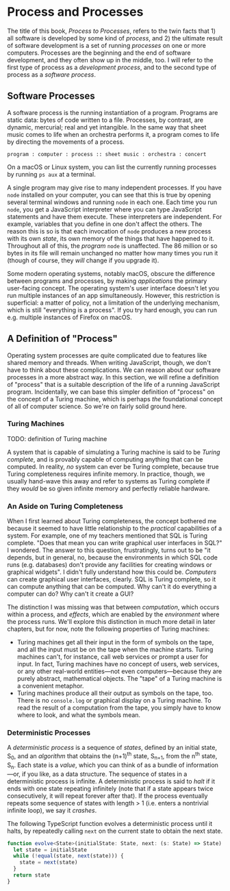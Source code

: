 # Process and Processes

The title of this book, _Process to Processes_, refers to the twin facts that 1) all software is developed by some kind of _process_, and 2) the ultimate result of software development is a set of running _processes_ on one or more computers. Processes are the beginning and the end of software development, and they often show up in the middle, too. I will refer to the first type of process as a _development process_, and to the second type of process as a _software process_.

## Software Processes

A software process is the running instantiation of a program. Programs are static data: bytes of code written to a file. Processes, by contrast, are dynamic, mercurial; real and yet intangible. In the same way that sheet music comes to life when an orchestra performs it, a program comes to life by directing the movements of a process.

```
program : computer : process :: sheet music : orchestra : concert
```

On a macOS or Linux system, you can list the currently running processes by running `ps aux` at a terminal.

A single program may give rise to many independent processes. If you have `node` installed on your computer, you can see that this is true by opening several terminal windows and running `node` in each one. Each time you run `node`, you get a JavaScript interpreter where you can type JavaScript statements and have them execute. These interpreters are independent. For example, variables that you define in one don't affect the others. The reason this is so is that each invocation of `node` produces a new process with its own _state_, its own memory of the things that have happened to it. Throughout all of this, the _program_ `node` is unaffected. The 86 million or so bytes in its file will remain unchanged no matter how many times you run it (though of course, they _will_ change if you upgrade it). 

Some modern operating systems, notably macOS, obscure the difference between programs and processes, by making _applications_ the primary user-facing concept. The operating system's user interface doesn't let you run multiple instances of an app simultaneously. However, this restriction is superficial: a matter of policy, not a limitation of the underlying mechanism, which is still "everything is a process". If you try hard enough, you can run e.g. multiple instances of Firefox on macOS.

## A Definition of "Process"

Operating system processes are quite complicated due to features like shared memory and threads. When writing JavaScript, though, we don't have to think about these complications. We can reason about our software processes in a more abstract way. In this section, we will refine a definition of "process" that is a suitable description of the life of a running JavaScript program. Incidentally, we can base this simpler definition of "process" on the concept of a Turing machine, which is perhaps *the* foundational concept of all of computer science. So we're on fairly solid ground here.

### Turing Machines

TODO: definition of Turing machine

A system that is capable of simulating a Turing machine is said to be _Turing complete_, and is provably capable of computing anything that can be computed. In reality, _no_ system can ever be Turing complete, because true Turing completeness requires infinite memory. In practice, though, we usually hand-wave this away and refer to systems as Turing complete if they _would_ be so given infinite memory and perfectly reliable hardware.

### An Aside on Turing Completeness

When I first learned about Turing completeness, the concept bothered me because it seemed to have little relationship to the *practical* capabilities of a system. For example, one of my teachers mentioned that SQL is Turing complete. "Does that mean you can write graphical user interfaces in SQL?" I wondered. The answer to this question, frustratingly, turns out to be "it depends, but in general, no, because the environments in which SQL code runs (e.g. databases) don't provide any facilities for creating windows or graphical widgets". I didn't fully understand how this could be. _Computers_ can create graphical user interfaces, clearly. SQL is Turing complete, so it can compute anything that can be computed. Why can't it do everything a computer can do? Why can't it create a GUI?

The distinction I was missing was that between _computation_, which occurs within a process, and _effects_, which are enabled by the _environment_ where the process runs. We'll explore this distinction in much more detail in later chapters, but for now, note the following properties of Turing machines:

- Turing machines get all their input in the form of symbols on the tape, and all the input must be on the tape when the machine starts. Turing machines can't, for instance, call web services or prompt a user for input. In fact, Turing machines have no concept of users, web services, or any other real-world entities—not even computers—because they are purely abstract, mathematical objects. The "tape" of a Turing machine is a convenient metaphor.
- Turing machines produce all their output as symbols on the tape, too. There is no `console.log` or graphical display on a Turing machine. To read the result of a computation from the tape, you simply have to know where to look, and what the symbols mean.

### Deterministic Processes

A *deterministic process* is a sequence of _states_, defined by an initial state, S<sub>0</sub>, and an _algorithm_ that obtains the (n+1)<sup>th</sup> state, S<sub>n+1</sub>, from the n<sup>th</sup> state, S<sub>n</sub>. Each state is a _value_, which you can think of as a bundle of information—or, if you like, as a data structure. The sequence of states in a deterministic process is infinite. A deterministic process is said to _halt_ if it ends with one state repeating infinitely (note that if a state appears twice consecutively, it will repeat forever after that). If the process eventually repeats some sequence of states with length > 1 (i.e. enters a nontrivial infinite loop), we say it _crashes_.

The following TypeScript function evolves a deterministic process until it halts, by repeatedly calling `next` on the current state to obtain the next state.

```ts
function evolve<State>(initialState: State, next: (s: State) => State): State {
  let state = initialState
  while (!equal(state, next(state))) {
    state = next(state)
  }
  return state
}
```

<!--
But what exactly *is* a process? We have an intuitive notion of what a *development process* is, abstracted from examples like Scrum, Extreme Programming, and Waterfall. A development process tells you what steps to follow to make software. We also use the word "process" to mean the running instantiation of a _program_. We can list the running *processes* on a macOS or Linux computer using the `ps aux` command. Is there some notion of a process that is general enough to cover both of these senses of the word? I think there is.

## Definition of "Process"

A process is a sequence of _states_, defined by an initial state, S<sub>0</sub>, and an _algorithm_ that obtains the (n+1)<sup>th</sup> state, S<sub>n+1</sub>, from the n<sup>th</sup> state, S<sub>n</sub>. You can think of each state as a bundle of information—or, if you like, as a data structure. The sequence of states in a process is potentially infinite.

Let's first look at how this definition applies to software processes. Suppose we have the following JavaScript program:

```js
let i = 1;
while (i < 10) {
  i++;
}
```

There is one variable in this program, `i`, so we can model the state of the process it generates as a data structure holding a number and some indication of which line of the program will be executed next. Something like this (TypeScript):

```ts
type State = {i?: number, nextLine: number}
```

When our program starts running, the initial state is (conceptually):

```js
state = {i: undefined, nextLine: 1}
```

The first line of the program sets `i` to `1`. After that line executes, our state is:

```js
state = {i: 1, nextLine: 2}
```

The second line of the program checks whether `i` is less than `10`, continuing at line 3 if so and at line 4 if not. In this case, `i` *is* less than `10`, so we go to line 3. The next state is:

```js
state = {i: 1, nextLine: 3}
```

Line 3 increments `i` and loops back to line 2.

```js
state = {i: 2, nextLine: 2}
```

On line 2, we perform the check again; `i` is still less than 10, so we go back to line 3.

```js
state = {i: 2, nextLine: 3}
```

The state keeps evolving as we go around and around the loop. Eventually, `i` reaches 10. Here's what the state looks like immediately after `i` is incremented to 10 on line 3:

```js
state = {i: 10, nextLine: 2}
```

Back on line 2, the `i < 10` comparison evaluates to `false`. We go to line 4.

```js
state = {i: 10, nextLine: 4}
```

Line 4 is the end of the program, so each subsequent state in the process will be the same as the current one. Our process has *halted*.

This precise definition of a process isn't a perfect fit for either *software processes* or *software development processes*, though the nature of the misfit is different in each case.

The definition doesn't perfectly apply to software processes because the state of a software process can be changed by an intervention from outside the process (e.g. an _interrupt_, or the result of a _system call_). So the process's algorithm doesn't fully determine the sequence of states.

-->